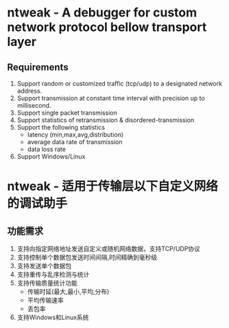 # ntweak - A debugger for custom network protocol bellow transport layer

## Requirements

1. Support random or customized traffic (tcp/udp) to a designated network address.
2. Support transmission at constant time interval with precision up to millisecond.
3. Support single packet transmission
4. Support statistics of retransmission & disordered-transmission
5. Support the following statistics
   * latency (min,max,avg,distribution)
   * average data rate of transmission
   * data loss rate
6. Support Windows/Linux

# ntweak - 适用于传输层以下自定义网络的调试助手 

## 功能需求

1. 支持向指定网络地址发送自定义或随机网络数据，支持TCP/UDP协议
2. 支持控制单个数据包发送时间间隔,时间精确到毫秒级
3. 支持发送单个数据包
4. 支持重传与乱序检测与统计
5. 支持传输质量统计功能
   * 传输时延(最大,最小,平均,分布)
   * 平均传输速率
   * 丢包率
6. 支持Windows和Linux系统
